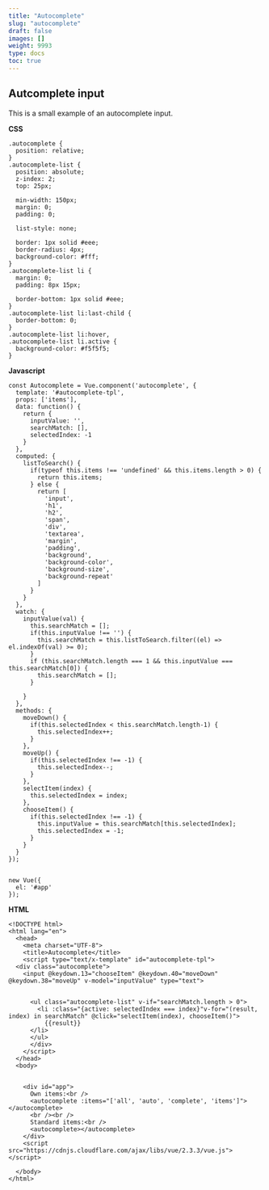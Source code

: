 ```yaml
---
title: "Autocomplete"
slug: "autocomplete"
draft: false
images: []
weight: 9993
type: docs
toc: true
---
```


## Autcomplete input
This is a small example of an autocomplete input.

**CSS**

    .autocomplete {
      position: relative;
    }
    .autocomplete-list {
      position: absolute;
      z-index: 2;
      top: 25px;

      min-width: 150px;
      margin: 0;
      padding: 0;

      list-style: none;

      border: 1px solid #eee;
      border-radius: 4px;
      background-color: #fff;
    }
    .autocomplete-list li {
      margin: 0;
      padding: 8px 15px;

      border-bottom: 1px solid #eee;
    }
    .autocomplete-list li:last-child {
      border-bottom: 0;
    }
    .autocomplete-list li:hover,
    .autocomplete-list li.active {
      background-color: #f5f5f5;
    }



**Javascript**

    const Autocomplete = Vue.component('autocomplete', {
      template: '#autocomplete-tpl',
      props: ['items'],
      data: function() {
        return {
          inputValue: '',
          searchMatch: [],
          selectedIndex: -1
        }
      },
      computed: {
        listToSearch() {
          if(typeof this.items !== 'undefined' && this.items.length > 0) {
            return this.items;
          } else {
            return [
              'input',
              'h1',
              'h2',
              'span',
              'div',
              'textarea',
              'margin',
              'padding',
              'background',
              'background-color',
              'background-size',
              'background-repeat'
            ]
          }
        }
      },
      watch: {
        inputValue(val) {
          this.searchMatch = [];
          if(this.inputValue !== '') {
            this.searchMatch = this.listToSearch.filter((el) => el.indexOf(val) >= 0);  
          }
          if (this.searchMatch.length === 1 && this.inputValue === this.searchMatch[0]) {
            this.searchMatch = [];
          }

        }
      },
      methods: {
        moveDown() {
          if(this.selectedIndex < this.searchMatch.length-1) {
            this.selectedIndex++;
          }
        },
        moveUp() {
          if(this.selectedIndex !== -1) {
            this.selectedIndex--;
          }
        },
        selectItem(index) {
          this.selectedIndex = index;
        },
        chooseItem() {
          if(this.selectedIndex !== -1) { 
            this.inputValue = this.searchMatch[this.selectedIndex];
            this.selectedIndex = -1;
          }
        }
      }
    });


    new Vue({
      el: '#app'
    });


**HTML**

    <!DOCTYPE html>
    <html lang="en">
      <head>
        <meta charset="UTF-8">
        <title>Autocomplete</title>
        <script type="text/x-template" id="autocomplete-tpl">
      <div class="autocomplete">
        <input @keydown.13="chooseItem" @keydown.40="moveDown" @keydown.38="moveUp" v-model="inputValue" type="text">  


          <ul class="autocomplete-list" v-if="searchMatch.length > 0">
            <li :class="{active: selectedIndex === index}"v-for="(result, index) in searchMatch" @click="selectItem(index), chooseItem()">
              {{result}}
          </li>
          </ul>
          </div>
        </script>
      </head>
      <body>


        <div id="app">
          Own items:<br />
          <autocomplete :items="['all', 'auto', 'complete', 'items']"></autocomplete>
          <br /><br />
          Standard items:<br />
          <autocomplete></autocomplete>
        </div>
        <script src="https://cdnjs.cloudflare.com/ajax/libs/vue/2.3.3/vue.js"></script>

      </body>
    </html>

